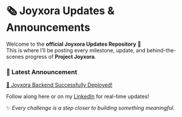 # 🗞️ Joyxora Updates & Announcements

Welcome to the **official Joyxora Updates Repository** 🎉  
This is where I’ll be posting every milestone, update, and behind-the-scenes progress of **Project Joyxora**.

### 📣 Latest Announcement
[🚀 Joyxora Backend Successfully Deployed!](./ANNOUNCEMENT-01-BACKEND-DEPLOYED.md)

Follow along here or on my [LinkedIn](https://linkedin.com/in/your-profile) for real-time updates!  


✨ *Every challenge is a step closer to building something meaningful.*
